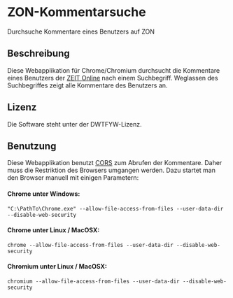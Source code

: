 # ZON-Kommentarsuche
Durchsuche Kommentare eines Benutzers auf ZON

## Beschreibung

Diese Webapplikation für Chrome/Chromium durchsucht die Kommentare eines Benutzers der [ZEIT Online](http://www.zeit.de/index) nach einem Suchbegriff. Weglassen des Suchbegriffes zeigt alle Kommentare des Benutzers an. 

## Lizenz

Die Software steht unter der DWTFYW-Lizenz.

## Benutzung
Diese Webapplikation benutzt [CORS](https://de.wikipedia.org/wiki/Cross-Origin_Resource_Sharing) zum Abrufen der Kommentare. Daher muss die Restriktion des Browsers umgangen werden. Dazu startet man den Browser manuell mit einigen Parametern:

#### Chrome unter Windows:
    "C:\PathTo\Chrome.exe" --allow-file-access-from-files --user-data-dir --disable-web-security
    
#### Chrome unter Linux / MacOSX:
    chrome --allow-file-access-from-files --user-data-dir --disable-web-security
    
#### Chromium unter Linux / MacOSX:
    chromium --allow-file-access-from-files --user-data-dir --disable-web-security
